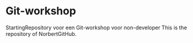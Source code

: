 # Git-workshop
StartingRepository voor een Git-workshop voor non-developer
This is the repository of NorbertGitHub.

